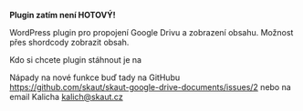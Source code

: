 <b>Plugin zatím není HOTOVÝ!</b>

WordPress plugin pro propojení Google Drivu a zobrazení obsahu. Možnost přes shordcody zobrazit obsah.

Kdo si chcete plugin stáhnout je na

Nápady na nové funkce buď tady na GitHubu https://github.com/skaut/skaut-google-drive-documents/issues/2 nebo na email Kalicha kalich@skaut.cz
